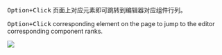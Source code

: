 
<kbd>Option+Click</kbd> 页面上对应元素即可跳转到编辑器对应组件行列。

<kbd>Option+Click</kbd> corresponding element on the page to jump to the editor corresponding component ranks.

![](/assets/tutorial.gif)